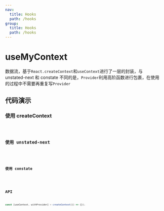 ```yaml
---
nav:
  title: Hooks
  path: /hooks
group:
  title: Hooks
  path: /hooks
---
```


# useMyContext

数据流，基于`React.createContext`和`useContext`进行了一层的封装，与 unstated-next 和 constate 不同的是，`Provider`利用高阶函数进行包裹，在使用的过程中不需要再重复写`Provider`

## 代码演示

### 使用 createContext

<code src='./demo/demo1' />

### 使用 unstated-next

<code src='./demo/demo2' />

### 使用 constate

<code src='./demo/demo3' />

## API

```javascript
const [useContext, withProvider] = createContext(() => {});
```
